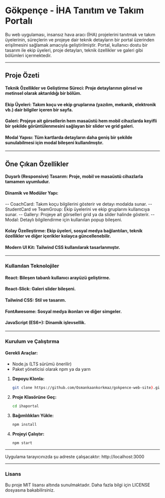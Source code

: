 #  Gökpençe - İHA Tanıtım ve Takım Portalı

Bu web uygulaması, insansız hava aracı (İHA) projelerini tanıtmak ve takım üyelerinin, süreçlerin ve projeye dair teknik detayların bir portal üzerinden erişilmesini sağlamak amacıyla geliştirilmiştir. Portal, kullanıcı dostu bir tasarım ile ekip üyeleri, proje detayları, teknik özellikler ve galeri gibi bölümleri içermektedir.

---

## Proje Özeti
#### Teknik Özellikler ve Geliştirme Süreci: Proje detaylarının görsel ve metinsel olarak aktarıldığı bir bölüm.
  
#### Ekip Üyeleri: Takım koçu ve ekip gruplarına (yazılım, mekanik, elektronik vb.) dair bilgiler içeren bir sayfa.

####  Galeri: Projeye ait görsellerin hem masaüstü hem mobil cihazlarda keyifli bir şekilde görüntülenmesini sağlayan bir slider ve grid galeri.
  
#### Modal Yapısı: Tüm kartlarda detayların daha geniş bir şekilde sunulabilmesi için modal bileşeni kullanılmıştır.

---

## Öne Çıkan Özellikler
#### Duyarlı (Responsive) Tasarım:  Proje, mobil ve masaüstü cihazlarla tamamen uyumludur.
#### Dinamik ve Modüler Yapı:
  -- CoachCard: Takım koçu bilgilerini gösterir ve detayı modalda sunar.
  -- StudentCard ve TeamGroup: Ekip üyelerini ve ekip gruplarını kullanıcıya sunar.
  -- Gallery: Projeye ait görselleri grid ya da slider halinde gösterir.
  -- Modal: Detaylı bilgilendirme için kullanılan popup bileşeni.
#### Kolay Özelleştirme: Ekip üyeleri, sosyal medya bağlantıları, teknik özellikler ve diğer içerikler kolayca güncellenebilir.
#### Modern UI Kit: Tailwind CSS kullanılarak tasarlanmıştır.

---

### Kullanılan Teknolojiler
#### React: Bileşen tabanlı kullanıcı arayüzü geliştirme.
#### React-Slick: Galeri slider bileşeni.
#### Tailwind CSS: Stil ve tasarım.
#### FontAwesome: Sosyal medya ikonları ve diğer simgeler.
#### JavaScript (ES6+): Dinamik işlevsellik.

---

### Kurulum ve Çalıştırma

#### Gerekli Araçlar:
- Node.js (LTS sürümü önerilir)
- Paket yöneticisi olarak npm ya da yarn
  
1. **Depoyu Klonla:**
   ```bash
   git clone https://github.com/Osmankaankorkmaz/gokpence-web-site).git

2. **Proje Klasörüne Geç:**
   ```bash
   cd ihaportal

3. **Bağımlılıkları Yükle:**
   ```bash
   npm install

4. **Projeyi Çalıştır:**
   ```bash
   npm start
---

   Uygulama tarayıcınızda şu adreste çalışacaktır: http://localhost:3000

---

### Lisans
Bu proje MIT lisansı altında sunulmaktadır. Daha fazla bilgi için LICENSE dosyasına bakabilirsiniz.
